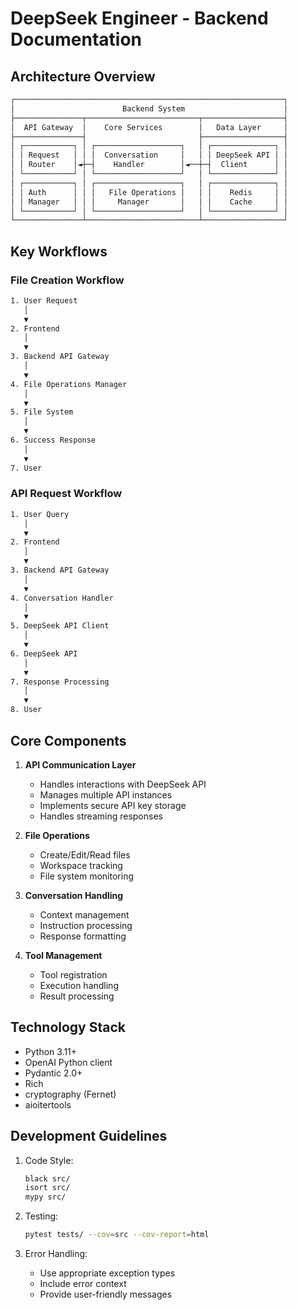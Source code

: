 # DeepSeek Engineer - Backend Documentation

## Architecture Overview

```sh
┌────────────────────────────────────────────────────────────┐
│                        Backend System                      │
├───────────────┬─────────────────────────┬──────────────────┤
│  API Gateway  │    Core Services        │   Data Layer     │
├───────────────┤                         ├──────────────────┤
│ ┌───────────┐ │ ┌───────────────────┐   │ ┌──────────────┐ │
│ │ Request   │ │ │  Conversation     │   │ │ DeepSeek API │ │
│ │ Router    │◄┼─┤    Handler        │◄──┼─┤  Client      │ │
│ └───────────┘ │ └───────────────────┘   │ └──────────────┘ │
│ ┌───────────┐ │ ┌───────────────────┐   │ ┌──────────────┐ │
│ │ Auth      │ │ │   File Operations │   │ │    Redis     │ │
│ │ Manager   │ │ │     Manager       │   │ │    Cache     │ │
│ └───────────┘ │ └───────────────────┘   │ └──────────────┘ │
└───────────────┴─────────────────────────┴──────────────────┘
```

## Key Workflows

### File Creation Workflow

```sh
1. User Request
   │
   ▼
2. Frontend
   │
   ▼
3. Backend API Gateway
   │
   ▼
4. File Operations Manager
   │
   ▼
5. File System
   │
   ▼
6. Success Response
   │
   ▼
7. User
```

### API Request Workflow

```sh
1. User Query
   │
   ▼
2. Frontend
   │
   ▼
3. Backend API Gateway
   │
   ▼
4. Conversation Handler
   │
   ▼
5. DeepSeek API Client
   │
   ▼
6. DeepSeek API
   │
   ▼
7. Response Processing
   │
   ▼
8. User
```

## Core Components

1. **API Communication Layer**
   - Handles interactions with DeepSeek API
   - Manages multiple API instances
   - Implements secure API key storage
   - Handles streaming responses

2. **File Operations**
   - Create/Edit/Read files
   - Workspace tracking
   - File system monitoring

3. **Conversation Handling**
   - Context management
   - Instruction processing
   - Response formatting

4. **Tool Management**
   - Tool registration
   - Execution handling
   - Result processing

## Technology Stack

- Python 3.11+
- OpenAI Python client
- Pydantic 2.0+
- Rich
- cryptography (Fernet)
- aioitertools

## Development Guidelines

1. Code Style:

   ```bash
   black src/
   isort src/
   mypy src/
   ```

2. Testing:

   ```bash
   pytest tests/ --cov=src --cov-report=html
   ```

3. Error Handling:
   - Use appropriate exception types
   - Include error context
   - Provide user-friendly messages
